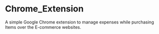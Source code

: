 # Chrome_Extension
A simple Google Chrome extension to manage expenses while purchasing  Items over the E-commerce websites. 
